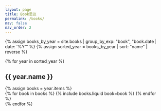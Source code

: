 ```yaml
---
layout: page
title: Book思议
permalink: /books/
nav: false
nav_order: 2
---
```


{% assign books_by_year = site.books | group_by_exp: "book", "book.date | date: '%Y'" %}
{% assign sorted_year = books_by_year | sort: "name" | reverse %}

<div class="books">
    {% for year in sorted_year %}
        <h2 class="year">{{ year.name }}</h2>
        {% assign books = year.items %}
        <div class="container">
            <div class="row">
            {% for book in books %}
                {% include books.liquid book=book %}
            {% endfor %}
        </div>
    {% endfor %}
</div>

